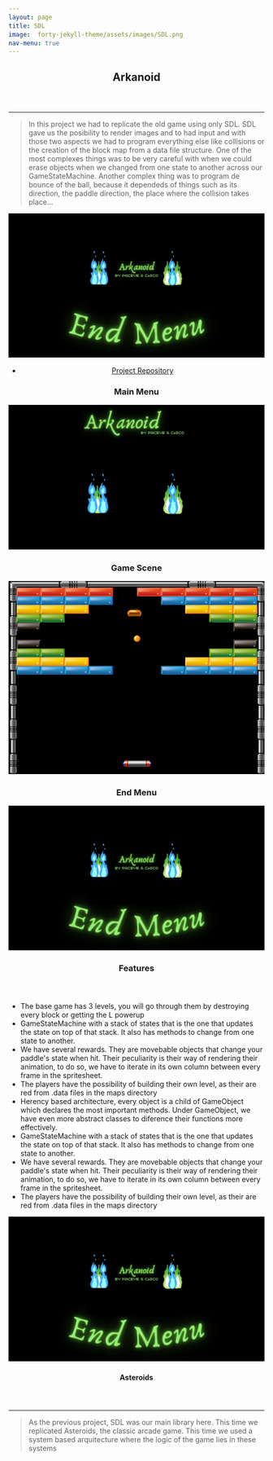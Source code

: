 ```yaml
---
layout: page
title: SDL
image:  forty-jekyll-theme/assets/images/SDL.png
nav-menu: true
---
```


<!-- Main -->
<div id="main" class="alt">

<!-- One -->
<section id="one">
	<div class="inner">
	<center>
		<header class="major">
			<h1>Arkanoid</h1>
		</header>
	</center>

<hr class="major" />

<!-- Elements -->
<div class="row 200%">
	<div class="6u 12u$(medium)">
<blockquote>In this project we had to replicate the old game using only SDL. SDL gave us the posibility to render images and to had input and with those two aspects we had to program everything else like collisions or the creation of the block map from a data file structure. One of the most complexes things was to be very careful with when we could erase objects when we changed from one state to another across our GameStateMachine. Another complex thing was to program de bounce of the ball, because it dependeds of things such as its direction, the paddle direction, the place where the collision takes place...</blockquote>
</div>

<div class="6u$ 12u$(medium)">

<a class="image">
	<img src="forty-jekyll-theme/assets/images/EndMenu.png" alt="" data-position="top center" />
</a>
<center>
<ul class="actions">
                <li><a href="https://github.com/PabloCerrada/Arkanoid" class="button">Project Repository</a></li>
            </ul>
</center>
</div>

<div class="row">
	<!-- Break -->
	<div class="4u 12u$(medium)">
		<center><h3>Main Menu</h3></center>
		 <a class="image">
                <img src="forty-jekyll-theme/assets/images/MainMenu.png" alt="" data-position="top center" />
            </a>
	</div>
	<div class="4u 12u$(medium)">
			<center><h3>Game Scene</h3></center>
		<a class="image">
                <img src="forty-jekyll-theme/assets/images/Arkanoid.png" alt="" data-position="top center" />
            </a>
	</div>
	<div class="4u$ 12u$(medium)">
			<center><h3>End Menu</h3></center>
		<a class="image">
                <img src="forty-jekyll-theme/assets/images/EndMenu.png" alt="" data-position="top center" />
            </a>
	</div>
</div>


<!-- Main -->
<div id="main" class="alt">

<!-- One -->
<section id="one">
	<div class="inner">
	<center>
		<header class="major">
			<h3>Features</h3>
		</header>
	</center>

<!-- Elements -->
<div class="row 200%">
	<div class="12u 12u$(small)">
		<ul>
		    <li>The base game has 3 levels, you will go through them by destroying every block or getting the L powerup</li>
			<li>GameStateMachine with a stack of states that is the one that updates the state on top of that stack. It also has methods to change from one state to another.</li>
			<li>We have several rewards. They are movebable objects that change your paddle's state when hit. Their peculiarity is their way of rendering their animation, to do so, we have to iterate in its own column between every frame in the spritesheet.</li>
			<li>The players have the possibility of building their own level, as their are red from .data files in the maps directory</li>
			<li>Herency based architecture, every object is a child of GameObject which declares the most important methods. Under GameObject, we have even more abstract classes to diference their functions more effectively.</li>
			<li>GameStateMachine with a stack of states that is the one that updates the state on top of that stack. It also has methods to change from one state to another.</li>
			<li>We have several rewards. They are movebable objects that change your paddle's state when hit. Their peculiarity is their way of rendering their animation, to do so, we have to iterate in its own column between every frame in the spritesheet.</li>
			<li>The players have the possibility of building their own level, as their are red from .data files in the maps directory</li>
		</ul>
	</div>
</div>

<a class="image">
	<img src="forty-jekyll-theme/assets/images/EndMenu.png" alt="" data-position="top center" />
</a>

</div>



<!-- One -->
<section id="one">
	<div class="inner">
	<center>
		<header class="major">
			<h1>Asteroids</h1>
		</header>
	</center>

<hr class="major" />

<!-- Elements -->
<div class="row 200%">
	<div class="6u 12u$(medium)">
<blockquote>As the previous project, SDL was our main library here. This time we replicated Asteroids, the classic arcade game. This time we used a system based arquitecture where the logic of the game lies in these systems</blockquote>
</div>
